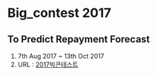 # Big_contest 2017
## To Predict Repayment Forecast
 1. 7th Aug 2017 ~ 13th Oct 2017
 2. URL : [2017빅콘테스트](http://contest.kbig.kr/)

